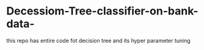 # Decessiom-Tree-classifier-on-bank-data-
this repo has entire code fot decision tree and its hyper parameter tuning 
